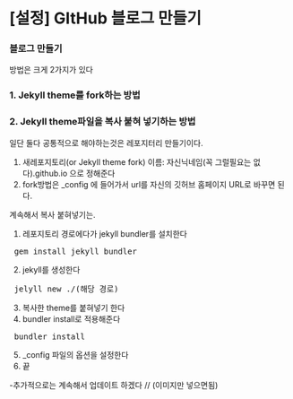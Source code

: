 # [설정] GItHub 블로그 만들기

### 블로그 만들기

방법은 크게 2가지가 있다

### 1. Jekyll theme를 fork하는 방법

### 2. Jekyll theme파일을 복사 붙혀 넣기하는 방법

일단 둘다 공통적으로 해야하는것은 레포지터리 만들기이다.

1. 새레포지토리(or Jekyll theme fork) 이름: 자신닉네임(꼭 그럴필요는 없다).github.io 으로 정해준다
2. fork방법은 _config 에 들어가서 url를 자신의 깃허브 홈페이지 URL로 바꾸면 된다.

계속해서 복사 붙혀넣기는.

1. 레포지토리 경로에다가 jekyll bundler를 설치한다
<pre> gem install jekyll bundler </pre>

2. jekyll를 생성한다
<pre> jelyll new ./(해당 경로) </pre>
3. 복사한 theme를 붙혀넣기 한다
4. bundler install로 적용해준다
<pre> bundler install </pre>
5. _config 파일의 옵션을 설정한다
6. 끝

-추가적으로는 계속해서 업데이트 하겠다 // (이미지만 넣으면됨)
